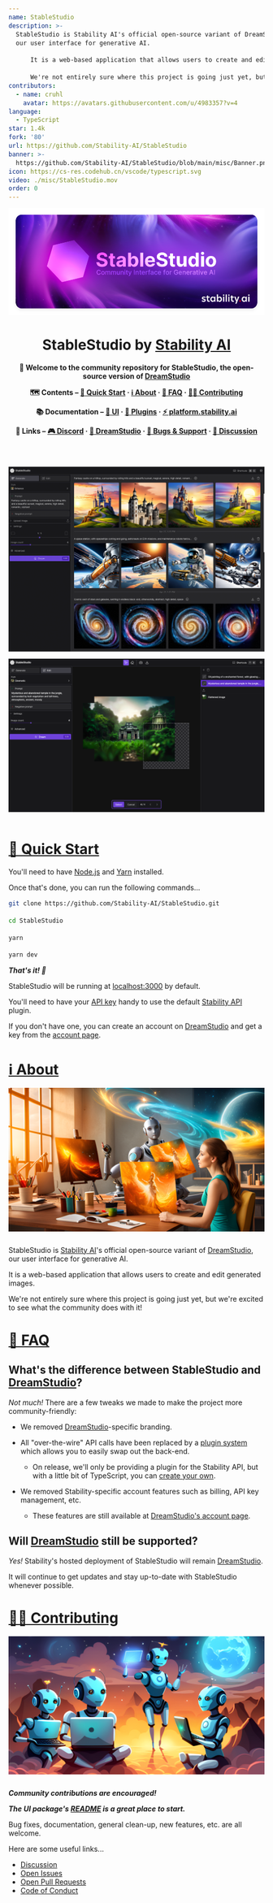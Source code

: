 ```yaml
---
name: StableStudio
description: >-
  StableStudio is Stability AI's official open-source variant of DreamStudio,
  our user interface for generative AI.

      It is a web-based application that allows users to create and edit generated images.
      
      We're not entirely sure where this project is going just yet, but we're excited to see what the community does with it!
contributors:
  - name: cruhl
    avatar: https://avatars.githubusercontent.com/u/4983357?v=4
language:
  - TypeScript
star: 1.4k
fork: '80'
url: https://github.com/Stability-AI/StableStudio
banner: >-
  https://github.com/Stability-AI/StableStudio/blob/main/misc/Banner.png?raw=true
icon: https://cs-res.codehub.cn/vscode/typescript.svg
video: ./misc/StableStudio.mov
order: 0
---
```


<div align="center">

![StableStudio](./misc/Banner.png)

# StableStudio by [Stability AI](https://stability.ai/)

**👋 Welcome to the community repository for StableStudio, the open-source version of [DreamStudio](https://www.dreamstudio.ai)**

**🗺 Contents – [🚀 Quick Start](#quick-start) · [ℹ️ About](#about) · [🙋 FAQ](#faq) · [🧑‍💻 Contributing](#contributing)**

**📚 Documentation – [🎨 UI](./packages/stablestudio-ui/README.md) · [🔌 Plugins](./packages/stablestudio-plugin/README.md) · <a href="https://platform.stability.ai" target="_blank">⚡️ platform.stability.ai</a>**

**🔗 Links – <a href="https://discord.com/channels/1002292111942635562/1108055793674227782" target="_blank">🎮 Discord</a> · <a href="https://dreamstudio.ai" target="_blank">🌈 DreamStudio</a> · <a href="https://github.com/Stability-AI/StableStudio/issues">🛟 Bugs & Support</a> · <a href="https://github.com/Stability-AI/StableStudio/discussions">💬 Discussion</a>**

</div>

<div align="center" style="display: flex; flex-wrap: wrap; justify-content: center; align-items: center; gap: 1em; margin: 4em 0;">
  <img src="./misc/GenerateScreenshot.png" style="width: 400px; max-width: 600px; flex-grow: 1;" />
  <img src="./misc/EditScreenshot.png" style="width: 400px; max-width: 600px; flex-grow: 1;" />
</div>

# <a id="quick-start" href="#quick-start">🚀 Quick Start</a>

You'll need to have [Node.js](https://nodejs.org/en/) and [Yarn](https://yarnpkg.com/) installed.

Once that's done, you can run the following commands...

```bash
git clone https://github.com/Stability-AI/StableStudio.git

cd StableStudio

yarn

yarn dev
```

_**That's it! 🎉**_

StableStudio will be running at [localhost:3000](http://localhost:3000) by default.

You'll need to have your [API key](https://platform.stability.ai/docs/getting-started/authentication) handy to use the default [Stability API](https://platform.stability.ai/docs/getting-started) plugin.

If you don't have one, you can create an account on [DreamStudio](https://dreamstudio.ai) and get a key from the [account page](https://dreamstudio.ai/account).

# <a id="about" href="#about">ℹ️ About</a>

<div style="display: flex; justify-content: center; align-items: center; gap: 1em; margin: 0 0 2em 0;">
  <img src="./misc/PainterWithRobot.png" style="flex-grow: 1; flex-shrink: 1;" />
</div>

StableStudio is [Stability AI](https://stability.ai)'s official open-source variant of [DreamStudio](https://www.dreamstudio.ai), our user interface for generative AI.

It is a web-based application that allows users to create and edit generated images.

We're not entirely sure where this project is going just yet, but we're excited to see what the community does with it!

# <a id="faq" href="#faq">🙋 FAQ</a>

## What's the difference between StableStudio and [DreamStudio](https://dreamstudio.ai)?

_Not much!_ There are a few tweaks we made to make the project more community-friendly:

- We removed [DreamStudio](https://dreamstudio.ai)-specific branding.

- All "over-the-wire" API calls have been replaced by a [plugin system](./packages/stablestudio-plugin/README.md) which allows you to easily swap out the back-end.

  - On release, we'll only be providing a plugin for the Stability API, but with a little bit of TypeScript, you can [create your own](./packages/stablestudio-plugin/README.md).

- We removed Stability-specific account features such as billing, API key management, etc.

  - These features are still available at [DreamStudio's account page](https://dreamstudio.ai/account).

## Will [DreamStudio](https://dreamstudio.ai) still be supported?

_Yes!_ Stability's hosted deployment of StableStudio will remain [DreamStudio](https://dreamstudio.ai).

It will continue to get updates and stay up-to-date with StableStudio whenever possible.

# <a id="contributing" href="#contributing">🧑‍💻 Contributing</a>

<div style="display: flex; justify-content: center; align-items: center; gap: 1em; margin: 0 0 2em 0;">
  <img src="./misc/ProgrammingRobots.png" style="flex-grow: 1; flex-shrink: 1;" />
</div>

_**Community contributions are encouraged!**_

_**The UI package's [README](./packages/stablestudio-ui/README.md) is a great place to start.**_

Bug fixes, documentation, general clean-up, new features, etc. are all welcome.

Here are some useful links...

- [Discussion](https://github.com/Stability-AI/StableStudio/discussions)
- [Open Issues](https://github.com/Stability-AI/StableStudio/issues)
- [Open Pull Requests](https://github.com/Stability-AI/StableStudio/pulls)
- [Code of Conduct](./CODE_OF_CONDUCT.md)
